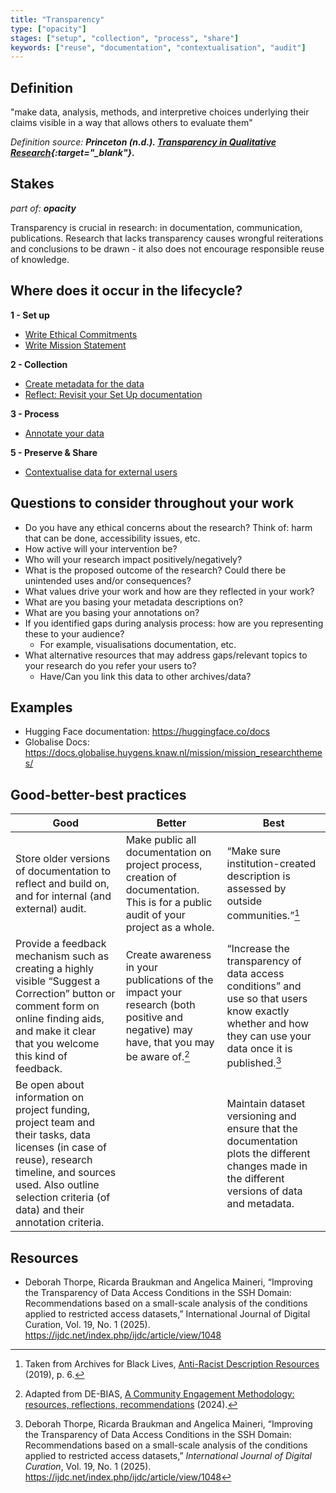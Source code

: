```yaml
---
title: "Transparency"
type: ["opacity"]
stages: ["setup", "collection", "process", "share"]
keywords: ["reuse", "documentation", "contextualisation", "audit"]
---
```




## Definition
"make data, analysis, methods, and interpretive choices underlying their claims visible in a way that allows others to evaluate them"

_Definition source: **Princeton (n.d.). [Transparency in Qualitative Research](https://www.princeton.edu/~amoravcs/library/TransparencyinQualitativeResearch.pdf){:target="_blank"}.**_

## Stakes
_part of: **opacity**_

Transparency is crucial in research: in documentation, communication, publications. Research that lacks transparency causes wrongful reiterations and conclusions to be drawn - it also does not encourage responsible reuse of knowledge.

## Where does it occur in the lifecycle?

**1 - Set up**

- [Write Ethical Commitments](/lifecycle/setup/#write-ethical-commitments)
- [Write Mission Statement](/lifecycle/setup/#write-a-mission-statement)

**2 - Collection**

- [Create metadata for the data](/lifecycle/collection/#create-metadata-for-the-data)
- [Reflect: Revisit your Set Up documentation](/lifecycle/collection/#reflect-revisit-your-set-up-documentation)

**3 - Process**

- [Annotate your data](/lifecycle/process/#annotate-your-data)

**5 - Preserve & Share**

- [Contextualise data for external users](/lifecycle/preserve-share/#contextualise-data-for-external-users)


## Questions to consider throughout your work
- Do you have any ethical concerns about the research? Think of: harm that can be done, accessibility issues, etc.
- How active will your intervention be?
- Who will your research impact positively/negatively?
- What is the proposed outcome of the research? Could there be unintended uses and/or consequences?
- What values drive your work and how are they reflected in your work? 
- What are you basing your metadata descriptions on?
- What are you basing your annotations on?
- If you identified gaps during analysis process: how are you representing these to your audience? 
    - For example, visualisations documentation, etc.
- What alternative resources that may address gaps/relevant topics to your research do you refer your users to?
    - Have/Can you link this data to other archives/data?

## Examples
- Hugging Face documentation: https://huggingface.co/docs
- Globalise Docs: https://docs.globalise.huygens.knaw.nl/mission/mission_researchthemes/

## Good-better-best practices

| Good | Better | Best|
|---|---|---|
|Store older versions of documentation to reflect and build on, and for internal (and external) audit.| Make public all documentation on project process, creation of documentation. This is for a public audit of your project as a whole.| “Make sure institution-created description is assessed by outside communities.”[^1]|
| Provide a feedback mechanism such as creating a highly visible “Suggest a Correction” button or comment form on online finding aids, and make it clear that you welcome this kind of feedback.| Create awareness in your publications of the impact your research (both positive and negative) may have, that you may be aware of.[^2]| “Increase the transparency of data access conditions” and use so that users know exactly whether and how they can use your data once it is published.[^3]|
|Be open about information on project funding, project team and their tasks, data licenses (in case of reuse), research timeline, and sources used. Also outline selection criteria (of data) and their annotation criteria. | | Maintain dataset versioning and ensure that the documentation plots the different changes made in the different versions of data and metadata. | 

## Resources
- Deborah Thorpe, Ricarda Braukman and Angelica Maineri, “Improving the Transparency of Data Access Conditions in the SSH Domain: Recommendations based on a small-scale analysis of the conditions applied to restricted access datasets,” International Journal of Digital Curation, Vol. 19, No. 1 (2025). https://ijdc.net/index.php/ijdc/article/view/1048

[^1]: Taken from Archives for Black Lives, <a href='https://archivesforblacklives.wordpress.com/wp-content/uploads/2019/10/ardr_final.pdf'>Anti-Racist Description Resources</a> (2019), p. 6.
[^2]: Adapted from DE-BIAS, [A Community Engagement Methodology: resources, reflections, recommendations](https://pro.europeana.eu/files/Europeana_Professional/Projects/debias/a_community_engagement_methodology_resources_reflections_recommendations_v3_july_2024.pdf) (2024).
[^3]: Deborah Thorpe, Ricarda Braukman and Angelica Maineri, “Improving the Transparency of Data Access Conditions in the SSH Domain: Recommendations based on a small-scale analysis of the conditions applied to restricted access datasets,” _International Journal of Digital Curation_, Vol. 19, No. 1 (2025). https://ijdc.net/index.php/ijdc/article/view/1048  